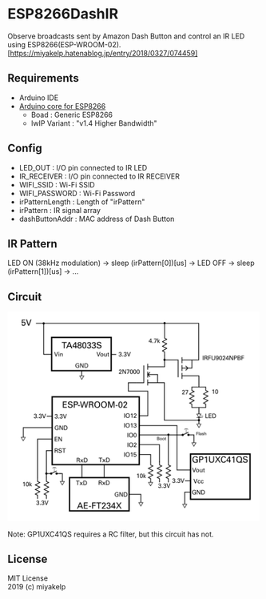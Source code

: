 ﻿# ESP8266DashIR

Observe broadcasts sent by Amazon Dash Button and control an IR LED using ESP8266(ESP-WROOM-02).  
[https://miyakelp.hatenablog.jp/entry/2018/0327/074459]


## Requirements
* Arduino IDE
* [Arduino core for ESP8266](https://github.com/esp8266/Arduino)
    * Boad : Generic ESP8266
    * lwIP Variant : "v1.4 Higher Bandwidth"


## Config
* LED_OUT : I/O pin connected to IR LED
* IR_RECEIVER : I/O pin connected to IR RECEIVER
* WIFI_SSID : Wi-Fi SSID
* WIFI_PASSWORD : Wi-Fi Password
* irPatternLength : Length of "irPattern"
* irPattern : IR signal array
* dashButtonAddr : MAC address of Dash Button


## IR Pattern
LED ON (38kHz modulation) -> sleep (irPattern[0])[us] -> LED OFF -> sleep (irPattern[1])[us] -> ...


## Circuit
![Circuit](https://github.com/miyakelp/ESP8266DashIR/blob/master/circuit.png)

Note: GP1UXC41QS requires a RC filter, but this circuit has not.


## License
MIT License  
2019 (c) miyakelp
